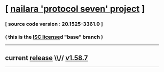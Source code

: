 
# [ [nailara 'protocol seven' project](http://src.nailara.net/) ]

### [ source code version : 20.1525-3361.0 ]

### ( this is the [ISC license](license)d "base" branch )
---
## current [release](https://github.com/anotherlink/nailara/releases) \\\\// [v1.58.7](https://github.com/anotherlink/nailara/releases/tag/v1.58.7)
---
